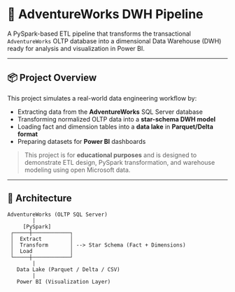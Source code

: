 # 🚀 AdventureWorks DWH Pipeline

A PySpark-based ETL pipeline that transforms the transactional `AdventureWorks` OLTP database into a dimensional Data Warehouse (DWH) ready for analysis and visualization in Power BI.

---

## 📦 Project Overview

This project simulates a real-world data engineering workflow by:
- Extracting data from the **AdventureWorks** SQL Server database
- Transforming normalized OLTP data into a **star-schema DWH model**
- Loading fact and dimension tables into a **data lake** in **Parquet/Delta format**
- Preparing datasets for **Power BI** dashboards

> This project is for **educational purposes** and is designed to demonstrate ETL design, PySpark transformation, and warehouse modeling using open Microsoft data.

---

## 🧱 Architecture

```text
AdventureWorks (OLTP SQL Server)
        |
     [PySpark]
 ┌─────┼────────────┐
 │  Extract         │
 │  Transform       │ --> Star Schema (Fact + Dimensions)
 │  Load            │
 └─────┼────────────┘
        |
   Data Lake (Parquet / Delta / CSV)
        |
   Power BI (Visualization Layer)
